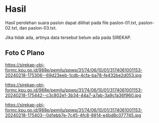 # Hasil

Hasil perolehan suara paslon dapat dilihat pada file paslon-01.txt, paslon-02.txt, dan paslon-03.txt.

Jika tidak ada, artinya data tersebut belum ada pada SIREKAP.

## Foto C Plano

https://sirekap-obj-formc.kpu.go.id/988e/pemilu/ppwp/31/74/06/10/01/3174061001153-20240218-175306--69d23eeb-1cdb-4cfa-ba78-fe432be2d053.jpg

https://sirekap-obj-formc.kpu.go.id/988e/pemilu/ppwp/31/74/06/10/01/3174061001153-20240218-175442--c3c802e1-3b34-44a7-a7ab-3a9c1a36f960.jpg

https://sirekap-obj-formc.kpu.go.id/988e/pemilu/ppwp/31/74/06/10/01/3174061001153-20240218-175403--0d1ebb7e-7c45-4fc8-8914-e4bd8c077745.jpg
